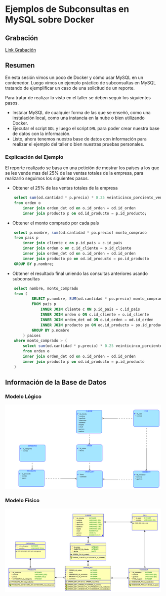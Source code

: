 # Ejemplos de Subconsultas en MySQL sobre Docker

## Grabación
[Link Grabación](https://drive.google.com/file/d/1CqdIHDUzxcXVwTNSWBYh7q4siDXlMyRF/view?usp=sharing)

## Resumen
En esta sesión vimos un poco de Docker y cómo usar MySQL en un contenedor. Luego vimos un ejemplo práctico de subconsultas en MySQL tratando de ejemplificar un caso de una solicitud de un reporte.

Para tratar de realizar lo visto en el taller se deben seguir los siguientes pasos.

- Instalar MySQL de cualquier forma de las que se enseñó, como una instalación local, como una instancia en la nube o bien utilizando Docker.
- Ejecutar el script ```DDL``` y luego el script ```DML``` para poder crear nuestra base de datos con la información.
- Listo, ahora tenemos nuestra base de datos con información para realizar el ejemplo del taller o bien nuestras pruebas personales.

### Explicación del Ejemplo
El reporte realizado se basa en una petición de mostrar los países a los que se les vende mas del 25% de las ventas totales de la empresa, para realizarlo seguimos los siguientes pasos.

- Obtener el 25% de las ventas totales de la empresa
```sql
    select sum(od.cantidad * p.precio) * 0.25 veinticinco_porciento_ventas
    from orden o
        inner join orden_det od on o.id_orden = od.id_orden
        inner join producto p on od.id_producto = p.id_producto;
```
- Obtener el monto comprado por cada país
```sql
    select p.nombre, sum(od.cantidad * po.precio) monto_comprado
    from pais p
        inner join cliente c on p.id_pais = c.id_pais
        inner join orden o on c.id_cliente = o.id_cliente
        inner join orden_det od on o.id_orden = od.id_orden
        inner join producto po on od.id_producto = po.id_producto
    GROUP BY p.nombre;
```
- Obtener el resultado final uniendo las consultas anteriores usando subconsultas
```sql
    select nombre, monto_comprado
    from (
            SELECT p.nombre, SUM(od.cantidad * po.precio) monto_comprado
            FROM pais p
                INNER JOIN cliente c ON p.id_pais = c.id_pais
                INNER JOIN orden o ON c.id_cliente = o.id_cliente
                INNER JOIN orden_det od ON o.id_orden = od.id_orden
                INNER JOIN producto po ON od.id_producto = po.id_producto
            GROUP BY p.nombre
        ) paises
    where monto_comprado > (
        select sum(od.cantidad * p.precio) * 0.25 veinticinco_porciento_ventas
        from orden o
        inner join orden_det od on o.id_orden = od.id_orden
        inner join producto p on od.id_producto = p.id_producto
    )
```

## Información de la Base de Datos

### Modelo Lógico
<img title="Modelo Lógico" alt="Modelo Lógico" src="./Modelo_Logico.png">

### Modelo Físico
<img title="Modelo Físico" alt="Modelo Físico" src="./Modelo_Relacional.png">